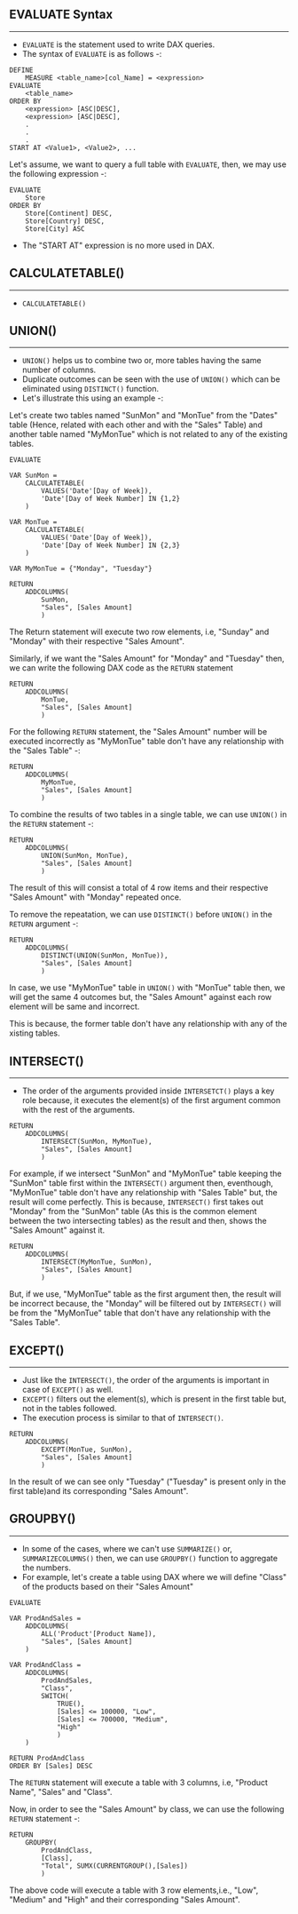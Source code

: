 ## EVALUATE Syntax
---

- `EVALUATE` is the statement used to write DAX queries.
- The syntax of `EVALUATE` is as follows -:

```dax
DEFINE
    MEASURE <table_name>[col_Name] = <expression>
EVALUATE 
    <table_name>
ORDER BY 
    <expression> [ASC|DESC],
    <expression> [ASC|DESC],
    .
    .
    .
START AT <Value1>, <Value2>, ...
```

Let's assume, we want to query a full table with `EVALUATE`, then, we may use the following expression -:

```dax
EVALUATE
    Store
ORDER BY
    Store[Continent] DESC,
    Store[Country] DESC,
    Store[City] ASC
```
- The "START AT" expression is no more used in DAX.

## CALCULATETABLE()
---

- `CALCULATETABLE()`


## UNION()
---

- `UNION()` helps us to combine two or, more tables having the same number of columns.
- Duplicate outcomes can be seen with the use of `UNION()` which can be eliminated using `DISTINCT()` function.
- Let's illustrate this using an example -:

Let's create two tables named "SunMon" and "MonTue" from the "Dates" table (Hence, related with each other and with the "Sales" Table) and another table named "MyMonTue" which is not related to any of the existing tables.

```dax
EVALUATE

VAR SunMon = 
	CALCULATETABLE(
		VALUES('Date'[Day of Week]),
		'Date'[Day of Week Number] IN {1,2}
	)

VAR MonTue =
	CALCULATETABLE(
		VALUES('Date'[Day of Week]),
		'Date'[Day of Week Number] IN {2,3}
	)

VAR MyMonTue = {"Monday", "Tuesday"}

RETURN
	ADDCOLUMNS(
		SunMon,
		"Sales", [Sales Amount]
		)
```
The Return statement will execute two row elements, i.e, "Sunday" and "Monday" with their respective "Sales Amount".

Similarly, if we want the "Sales Amount" for "Monday" and "Tuesday" then, we can write the following DAX code as the `RETURN` statement 

```dax
RETURN
	ADDCOLUMNS(
		MonTue,
		"Sales", [Sales Amount]
		)
```
For the following `RETURN` statement, the "Sales Amount" number will be executed incorrectly as "MyMonTue" table don't have any relationship with the "Sales Table" -:

```dax
RETURN
	ADDCOLUMNS(
		MyMonTue,
		"Sales", [Sales Amount]
		)
```

To combine the results of two tables in a single table, we can use `UNION()` in the `RETURN` statement -:

```dax
RETURN
	ADDCOLUMNS(
		UNION(SunMon, MonTue),
		"Sales", [Sales Amount]
		)
```

The result of this will consist a total of 4 row items and their respective "Sales Amount" with "Monday" repeated once.

To remove the repeatation, we can use  `DISTINCT()` before `UNION()` in the `RETURN` argument -:

```dax
RETURN
	ADDCOLUMNS(
		DISTINCT(UNION(SunMon, MonTue)),
		"Sales", [Sales Amount]
		)
```
In case, we use "MyMonTue" table in `UNION()` with "MonTue" table then, we will get the same 4 outcomes but, the "Sales Amount" against each row element will be same and incorrect.

This is because, the former table don't have any relationship with any of the xisting tables.

## INTERSECT()
---

- The order of the arguments provided inside `INTERSETCT()` plays a key role because, it executes the element(s) of the first argument common with the rest of the arguments.

```dax
RETURN
	ADDCOLUMNS(
		INTERSECT(SunMon, MyMonTue),
		"Sales", [Sales Amount]
		)
```
For example, if we intersect "SunMon" and "MyMonTue" table keeping the "SunMon" table first within the `INTERSECT()` argument then, eventhough, "MyMonTue" table don't have any relationship with "Sales Table" but, the result will come perfectly.
This is because, `INTERSECT()` first takes out "Monday" from the "SunMon" table (As this is the common element between the two intersecting tables) as the result and then, shows the "Sales Amount" against it.

```dax
RETURN
	ADDCOLUMNS(
		INTERSECT(MyMonTue, SunMon),
		"Sales", [Sales Amount]
		)
```
But, if we use, "MyMonTue" table as the first argument then, the result will be incorrect because, the "Monday" will be filtered out by `INTERSECT()` will be from the "MyMonTue" table that don't have any relationship with the "Sales Table".

## EXCEPT()
---

- Just like the `INTERSECT()`, the order of the arguments is important in case of `EXCEPT()` as well.
- `EXCEPT()` filters out the element(s), which is present in the first table but, not in the tables followed.
- The execution process is similar to that of `INTERSECT()`.

```dax
RETURN
	ADDCOLUMNS(
		EXCEPT(MonTue, SunMon),
		"Sales", [Sales Amount]
		)
```
In the result of we can see only "Tuesday" ("Tuesday" is present only in the first table)and its corresponding "Sales Amount".

## GROUPBY()
---
- In some of the cases, where we can't use `SUMMARIZE()` or, `SUMMARIZECOLUMNS()` then, we can use `GROUPBY()` function to aggregate the numbers.
- For example, let's create a table using DAX where we will define "Class" of the products based on their "Sales Amount"

```dax
EVALUATE

VAR ProdAndSales =
	ADDCOLUMNS(
		ALL('Product'[Product Name]),
		"Sales", [Sales Amount]
	)

VAR ProdAndClass =
	ADDCOLUMNS(
		ProdAndSales,
		"Class",
		SWITCH(
			TRUE(),
			[Sales] <= 100000, "Low",
			[Sales] <= 700000, "Medium",
			"High"
			)
	)
	
RETURN ProdAndClass
ORDER BY [Sales] DESC
```
The `RETURN` statement will execute a table with 3 columns, i.e, "Product Name", "Sales" and "Class".

Now, in order to see the "Sales Amount" by class, we can use the following `RETURN` statement -:

```dax
RETURN
	GROUPBY(
		ProdAndClass,
		[Class],
		"Total", SUMX(CURRENTGROUP(),[Sales])
		)
```

The above code will execute a table with 3 row elements,i.e., "Low", "Medium" and "High" and their corresponding "Sales Amount".


